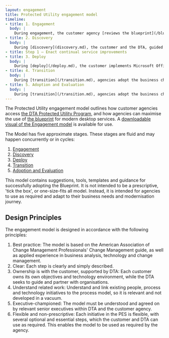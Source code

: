 ```yaml
---
layout: engagement
title: Protected Utility engagement model
timeline:
- title: 1. Engagement
  body: | 
    During engagement, the customer agency [reviews the blueprint](/blueprint/), understanding the general overview, benefits, and what it offers them. The customer may register an account on the [Community Portal](www.community.desktop.gov.au). The customer then reaches out to the DTA to understand what the blueprint can offer, and what is required to use it.
- title: 2. Discovery
  body: | 
    During [discovery](discovery.md), the customer and the DTA, guided by a strategy partner vendor, work together to understand the agency’s business and technical environment, understand its mission and strategy, work to mitigate any adoption risks, and understand drivers and blockers to using M365. The DTA funds Discovery.
- title: Step 1 – Enact continual service improvements
- title: 3. Deploy
  body: | 
    During [deploy](/deploy.md), the customer implements Microsoft Office 365. Often, a vendor (a technology partner or systems integrator) is required to assist the customer through this process. A second approach to market may be required to procure technical and organisational change management (OCM) services to accomplish the transition.
- title: 4. Transition
  body: | 
    During [transition](/transition.md), agencies adopt the business change required to work in a modern, secure M365 desktop environment. Benefits are realised iteratively, and the necessary improvements are made to enable this. This includes adapting the business processes to suit the new technology landscape. The customer is independent, empowered, and able to drive its own outcomes. Technology support is provided by the vendor. Lessons learnt and knowledge are shared through a WoG community of practice led by the DTA. Transition can happen before or after Deploy (product management). The transition phase may also be implemented iteratively, alongside Deploy. The DTA may co-fund transition activities with agencies.
- title: 5. Adoption and Evaluation
  body: | 
    During [transition](/transition.md), agencies adopt the business change required to work in a modern, secure M365 desktop environment. Benefits are realised iteratively, and the necessary improvements are made to enable this. This includes adapting the business processes to suit the new technology landscape. The customer is independent, empowered, and able to drive its own outcomes. Technology support is provided by the vendor. Lessons learnt and knowledge are shared through a WoG community of practice led by the DTA.
---
```


The Protected Utility engagement model outlines how customer agencies access [the DTA Protected Utility Program](/faq), and how agencies can maximise the use of [the blueprint](/blueprint) for modern desktop services. A [downloadable visual of the Engagement model]() is available for use. 

The Model has five approximate stages. These stages are fluid and may happen concurrently or in cycles:
1. [Engagement](/engagement.md)
2. [Discovery](/discovery.md)
3. [Deploy](/deploy.md)
4. [Transition](/transition.md)
5. [Adoption and Evaluation](/adoption-evaluation.md)

This model contains suggestions, tools, templates and guidance for successfully adopting the Blueprint. It is not intended to be a prescriptive, 'tick the box', or one-size-fits all model. Instead, it is intended for agencies to use as required and adapt to their business needs and modernisation journey. 

## Design Principles

The engagement model is designed in accordance with the following principles:

1.	Best practice: The model is based on the American Association of Change Management Professionals' Change Management guide, as well as applied experience in business analysis, technology and change management. 
2.	Clear: Each step is clearly and simply described. 
3.	Ownership is with the customer, supported by DTA: Each customer owns its own objectives and technology environment, while the DTA seeks to guide and partner with organisations.  
4.	Understand related work: Understand and link existing people, process and technology initiatives to the process model, so it is relevant and not developed in a vacuum. 
5.	Executive-championed: The model must be understood and agreed on by relevant senior executives within DTA and the customer agency. 
6.	Flexible and non-prescriptive: Each initiative in the PES is flexible, with several optional and essential steps, which the customer and DTA can use as required. This enables the model to be used as required by the agency. 

